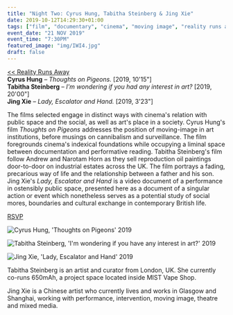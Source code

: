 ```yaml
---
title: "Night Two: Cyrus Hung, Tabitha Steinberg & Jing Xie"
date: 2019-10-12T14:29:30+01:00
tags: ["film", "documentary", "cinema", "moving image", "reality runs away"]
event_date: "21 NOV 2019"
event_time: "7:30PM"
featured_image: "img/IWI4.jpg"
draft: false
---
```


[<< Reality Runs Away](/projects/reality-runs-away)<br/>
**Cyrus Hung** – _Thoughts on Pigeons._ [2019, 10'15"]<br/>
**Tabitha Steinberg** – _I'm wondering if you had any interest in art?_ [2019, 20'00"]<br/>
**Jing Xie** – _Lady, Escalator and Hand._ [2019, 3'23"]

The films selected engage in distinct ways with cinema's relation with public space and the social, as well as art's place in a society. Cyrus Hung's film _Thoughts on Pigeons_ addresses the position of moving-image in art institutions, before musings on cannibalism and surveillance. The film foregrounds cinema's indexical foundations while occupying a liminal space between documentation and performative reading. Tabitha Steinberg's film follow Andrew and Narotam Horn as they sell reproduction oil paintings door-to-door on industrial estates across the UK. The film portrays a fading, precarious way of life and the relationship between a father and his son. Jing Xie's _Lady, Escalator and Hand_ is a video document of a performance in ostensibly public space, presented here as a document of a singular action or event which nonetheless serves as a potential study of social mores, boundaries and cultural exchange in contemporary British life.

<a href="https://www.eventbrite.co.uk/e/film-reality-runs-away-the-limits-of-documentary-tickets-76776728261" target="blank">RSVP</a>

![Cyrus Hung, 'Thoughts on Pigeons' 2019](/projects/reality-runs-away/img/TOP2.jpg)

![Tabitha Steinberg, 'I'm wondering if you have any interest in art?' 2019](/projects/reality-runs-away/img/IWI3.jpg)

![Jing Xie, 'Lady, Escalator and Hand' 2019](/projects/reality-runs-away/img/LEH1.jpg)

Tabitha Steinberg is an artist and curator from London, UK. She currently co-runs 650mAh, a project space located inside MIST Vape Shop.

Jing Xie is a Chinese artist who currently lives and works in Glasgow and Shanghai, working with performance, intervention, moving image, theatre and mixed media.
